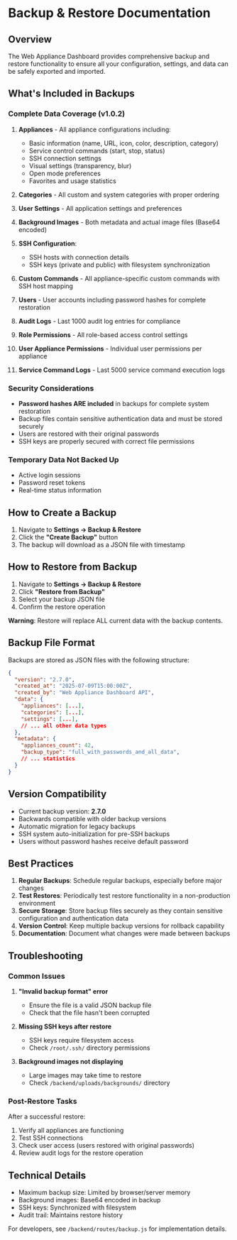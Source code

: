 # Backup & Restore Documentation

## Overview

The Web Appliance Dashboard provides comprehensive backup and restore functionality to ensure all your configuration, settings, and data can be safely exported and imported.

## What's Included in Backups

### Complete Data Coverage (v1.0.2)

1. **Appliances** - All appliance configurations including:
   - Basic information (name, URL, icon, color, description, category)
   - Service control commands (start, stop, status)
   - SSH connection settings
   - Visual settings (transparency, blur)
   - Open mode preferences
   - Favorites and usage statistics

2. **Categories** - All custom and system categories with proper ordering

3. **User Settings** - All application settings and preferences

4. **Background Images** - Both metadata and actual image files (Base64 encoded)

5. **SSH Configuration**:
   - SSH hosts with connection details
   - SSH keys (private and public) with filesystem synchronization

6. **Custom Commands** - All appliance-specific custom commands with SSH host mapping

7. **Users** - User accounts including password hashes for complete restoration

8. **Audit Logs** - Last 1000 audit log entries for compliance

9. **Role Permissions** - All role-based access control settings

10. **User Appliance Permissions** - Individual user permissions per appliance

11. **Service Command Logs** - Last 5000 service command execution logs

### Security Considerations

- **Password hashes ARE included** in backups for complete system restoration
- Backup files contain sensitive authentication data and must be stored securely
- Users are restored with their original passwords
- SSH keys are properly secured with correct file permissions

### Temporary Data Not Backed Up

- Active login sessions
- Password reset tokens
- Real-time status information

## How to Create a Backup

1. Navigate to **Settings → Backup & Restore**
2. Click the **"Create Backup"** button
3. The backup will download as a JSON file with timestamp

## How to Restore from Backup

1. Navigate to **Settings → Backup & Restore**
2. Click **"Restore from Backup"**
3. Select your backup JSON file
4. Confirm the restore operation

**Warning**: Restore will replace ALL current data with the backup contents.

## Backup File Format

Backups are stored as JSON files with the following structure:

```json
{
  "version": "2.7.0",
  "created_at": "2025-07-09T15:00:00Z",
  "created_by": "Web Appliance Dashboard API",
  "data": {
    "appliances": [...],
    "categories": [...],
    "settings": [...],
    // ... all other data types
  },
  "metadata": {
    "appliances_count": 42,
    "backup_type": "full_with_passwords_and_all_data",
    // ... statistics
  }
}
```

## Version Compatibility

- Current backup version: **2.7.0**
- Backwards compatible with older backup versions
- Automatic migration for legacy backups
- SSH system auto-initialization for pre-SSH backups
- Users without password hashes receive default password

## Best Practices

1. **Regular Backups**: Schedule regular backups, especially before major changes
2. **Test Restores**: Periodically test restore functionality in a non-production environment
3. **Secure Storage**: Store backup files securely as they contain sensitive configuration and authentication data
4. **Version Control**: Keep multiple backup versions for rollback capability
5. **Documentation**: Document what changes were made between backups

## Troubleshooting

### Common Issues

1. **"Invalid backup format" error**
   - Ensure the file is a valid JSON backup file
   - Check that the file hasn't been corrupted

2. **Missing SSH keys after restore**
   - SSH keys require filesystem access
   - Check `/root/.ssh/` directory permissions

3. **Background images not displaying**
   - Large images may take time to restore
   - Check `/backend/uploads/backgrounds/` directory

### Post-Restore Tasks

After a successful restore:

1. Verify all appliances are functioning
2. Test SSH connections
3. Check user access (users restored with original passwords)
4. Review audit logs for the restore operation

## Technical Details

- Maximum backup size: Limited by browser/server memory
- Background images: Base64 encoded in backup
- SSH keys: Synchronized with filesystem
- Audit trail: Maintains restore history

For developers, see `/backend/routes/backup.js` for implementation details.
